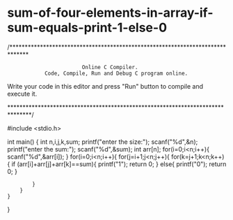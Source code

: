 # sum-of-four-elements-in-array-if-sum-equals-print-1-else-0
/******************************************************************************

                            Online C Compiler.
                Code, Compile, Run and Debug C program online.
Write your code in this editor and press "Run" button to compile and execute it.

*******************************************************************************/

#include <stdio.h>

int main()
{
    int n,i,j,k,sum;
    printf("enter the size:");
    scanf("%d",&n);
    printf("enter the sum:");
    scanf("%d",&sum);
    int arr[n];
    for(i=0;i<n;i++){
        scanf("%d",&arr[i]);
    }
    for(i=0;i<n;i++){
        for(j=i+1;j<n;j++){
            for(k=j+1;k<n;k++){
                if (arr[i]+arr[j]+arr[k]==sum){
                printf("1");
                return 0;
                }
                else{
                    printf("0");
                    return 0;
                }
                
            }
        }
    }
    
}
